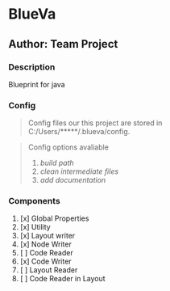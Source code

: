 # BlueVa

## Author: Team Project 

### Description
Blueprint for java

### Config
> Config files our this project are stored in C:/Users/*****/.blueva/config.

> Config options avaliable
> 1. *build path*
> 2. *clean intermediate files*
> 3. *add documentation*


### Components
1. [x] Global Properties
2. [x] Utility
3. [x] Layout writer
4. [x] Node Writer
5. [ ] Code Reader
6. [x] Code Writer
7. [ ] Layout Reader
8. [ ] Code Reader in Layout
